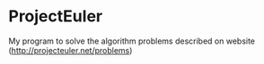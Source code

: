 ProjectEuler
============

My program to solve the algorithm problems described on website (http://projecteuler.net/problems)
